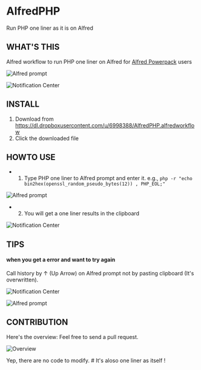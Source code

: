 AlfredPHP
========================

Run PHP one liner as it is on Alfred


## WHAT'S THIS
Alfred workflow to run PHP one liner on Alfred for [Alfred Powerpack](http://www.alfredapp.com/powerpack/) users

![Alfred prompt](https://dl.dropboxusercontent.com/u/6998388/img/Screenshot%202014-07-11%2003.41.56.png "php --version")

![Notification Center](https://dl.dropboxusercontent.com/u/6998388/img/Screenshot%202014-07-11%2003.42.00.png "Copied to Clipboard")



## INSTALL

1. Download from https://dl.dropboxusercontent.com/u/6998388/AlfredPHP.alfredworkflow
2. Click the downloaded file


## HOWTO USE

* 1. Type PHP one liner to Alfred prompt and enter it. e.g., `php -r "echo bin2hex(openssl_random_pseudo_bytes(12)) , PHP_EOL;"`

![Alfred prompt](https://dl.dropboxusercontent.com/u/6998388/img/Screenshot%202014-07-11%2004.01.40.png "Type one liner to Alfred prompt")

* 2. You will get a one liner results in the clipboard

![Notification Center](https://dl.dropboxusercontent.com/u/6998388/img/Screenshot%202014-07-11%2004.01.43.png "It will be copied")


## TIPS

#### when you get a error and want to try again
Call history by ↑ (Up Arrow) on Alfred prompt not by pasting clipboard (It's overwritten).

![Notification Center](https://dl.dropboxusercontent.com/u/6998388/img/Screenshot%202014-07-11%2004.27.02.png "When error occured")

![Alfred prompt](https://dl.dropboxusercontent.com/u/6998388/img/Screenshot%202014-07-11%2004.30.05.png "When error occured")


## CONTRIBUTION

Here's the overview: Feel free to send a pull request.

![Overview](https://dl.dropboxusercontent.com/u/6998388/img/Screenshot%202014-07-11%2004.06.03.png "So simple")


Yep, there are no code to modify.  # It's aloso one liner as itself !

